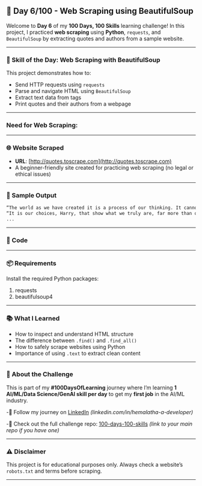 ## 📌 Day 6/100 - Web Scraping using BeautifulSoup

Welcome to **Day 6** of my **100 Days, 100 Skills** learning challenge!
In this project, I practiced **web scraping** using **Python**, `requests`, and `BeautifulSoup` by extracting quotes and authors from a sample website.

---

### 🧠 Skill of the Day: Web Scraping with BeautifulSoup

This project demonstrates how to:

* Send HTTP requests using `requests`
* Parse and navigate HTML using `BeautifulSoup`
* Extract text data from tags
* Print quotes and their authors from a webpage

---
### Need for Web Scraping:

---

### 🌐 Website Scraped

* **URL**: [http://quotes.toscrape.com](http://quotes.toscrape.com)
* A beginner-friendly site created for practicing web scraping (no legal or ethical issues)

---

### 🧾 Sample Output

```txt
“The world as we have created it is a process of our thinking. It cannot be changed without changing our thinking.” - Albert Einstein
“It is our choices, Harry, that show what we truly are, far more than our abilities.” - J.K. Rowling
...
```

---

### 🚀 Code


---

### 📦 Requirements

Install the required Python packages:
1. requests
2. beautifulsoup4
---

### 📚 What I Learned

* How to inspect and understand HTML structure
* The difference between `.find()` and `.find_all()`
* How to safely scrape websites using Python
* Importance of using `.text` to extract clean content

---

### 📌 About the Challenge

This is part of my **#100DaysOfLearning** journey where I’m learning **1 AI/ML/Data Science/GenAI skill per day** to get my **first job** in the AI/ML industry.

-🔗 Follow my journey on [LinkedIn](#) *(linkedin.com/in/hemalatha-a-developer)*

-🔗 Check out the full challenge repo: [100-days-100-skills](#) *(link to your main repo if you have one)*

---

### ⚠️ Disclaimer

This project is for educational purposes only. Always check a website’s `robots.txt` and terms before scraping.

---

